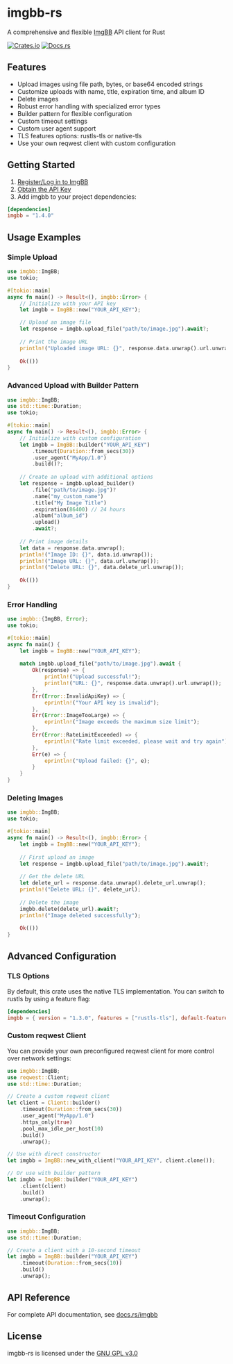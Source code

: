 # imgbb-rs

A comprehensive and flexible [ImgBB](https://imgbb.com/) API client for Rust

[![Crates.io](https://img.shields.io/crates/v/imgbb.svg)](https://crates.io/crates/imgbb)
[![Docs.rs](https://docs.rs/imgbb/badge.svg)](https://docs.rs/imgbb)

## Features

- Upload images using file path, bytes, or base64 encoded strings
- Customize uploads with name, title, expiration time, and album ID
- Delete images
- Robust error handling with specialized error types
- Builder pattern for flexible configuration
- Custom timeout settings
- Custom user agent support
- TLS features options: rustls-tls or native-tls
- Use your own reqwest client with custom configuration

## Getting Started

1. [Register/Log in to ImgBB](https://imgbb.com/login)
2. [Obtain the API Key](https://api.imgbb.com)
3. Add imgbb to your project dependencies:

```toml
[dependencies]
imgbb = "1.4.0"
```

## Usage Examples

### Simple Upload

```rust
use imgbb::ImgBB;
use tokio;

#[tokio::main]
async fn main() -> Result<(), imgbb::Error> {
    // Initialize with your API key
    let imgbb = ImgBB::new("YOUR_API_KEY");

    // Upload an image file
    let response = imgbb.upload_file("path/to/image.jpg").await?;
    
    // Print the image URL
    println!("Uploaded image URL: {}", response.data.unwrap().url.unwrap());
    
    Ok(())
}
```

### Advanced Upload with Builder Pattern

```rust
use imgbb::ImgBB;
use std::time::Duration;
use tokio;

#[tokio::main]
async fn main() -> Result<(), imgbb::Error> {
    // Initialize with custom configuration
    let imgbb = ImgBB::builder("YOUR_API_KEY")
        .timeout(Duration::from_secs(30))
        .user_agent("MyApp/1.0")
        .build()?;
        
    // Create an upload with additional options
    let response = imgbb.upload_builder()
        .file("path/to/image.jpg")?
        .name("my_custom_name")
        .title("My Image Title")
        .expiration(86400) // 24 hours
        .album("album_id")
        .upload()
        .await?;
        
    // Print image details
    let data = response.data.unwrap();
    println!("Image ID: {}", data.id.unwrap());
    println!("Image URL: {}", data.url.unwrap());
    println!("Delete URL: {}", data.delete_url.unwrap());
    
    Ok(())
}
```

### Error Handling

```rust
use imgbb::{ImgBB, Error};
use tokio;

#[tokio::main]
async fn main() {
    let imgbb = ImgBB::new("YOUR_API_KEY");
    
    match imgbb.upload_file("path/to/image.jpg").await {
        Ok(response) => {
            println!("Upload successful!");
            println!("URL: {}", response.data.unwrap().url.unwrap());
        },
        Err(Error::InvalidApiKey) => {
            eprintln!("Your API key is invalid");
        },
        Err(Error::ImageTooLarge) => {
            eprintln!("Image exceeds the maximum size limit");
        },
        Err(Error::RateLimitExceeded) => {
            eprintln!("Rate limit exceeded, please wait and try again");
        },
        Err(e) => {
            eprintln!("Upload failed: {}", e);
        }
    }
}
```

### Deleting Images

```rust
use imgbb::ImgBB;
use tokio;

#[tokio::main]
async fn main() -> Result<(), imgbb::Error> {
    let imgbb = ImgBB::new("YOUR_API_KEY");
    
    // First upload an image
    let response = imgbb.upload_file("path/to/image.jpg").await?;
    
    // Get the delete URL
    let delete_url = response.data.unwrap().delete_url.unwrap();
    println!("Delete URL: {}", delete_url);
    
    // Delete the image
    imgbb.delete(delete_url).await?;
    println!("Image deleted successfully");
    
    Ok(())
}
```

## Advanced Configuration

### TLS Options

By default, this crate uses the native TLS implementation. You can switch to rustls by using a feature flag:

```toml
[dependencies]
imgbb = { version = "1.3.0", features = ["rustls-tls"], default-features = false }
```

### Custom reqwest Client

You can provide your own preconfigured reqwest client for more control over network settings:

```rust
use imgbb::ImgBB;
use reqwest::Client;
use std::time::Duration;

// Create a custom reqwest client
let client = Client::builder()
    .timeout(Duration::from_secs(30))
    .user_agent("MyApp/1.0")
    .https_only(true)
    .pool_max_idle_per_host(10)
    .build()
    .unwrap();

// Use with direct constructor
let imgbb = ImgBB::new_with_client("YOUR_API_KEY", client.clone());

// Or use with builder pattern
let imgbb = ImgBB::builder("YOUR_API_KEY")
    .client(client)
    .build()
    .unwrap();
```

### Timeout Configuration

```rust
use imgbb::ImgBB;
use std::time::Duration;

// Create a client with a 10-second timeout
let imgbb = ImgBB::builder("YOUR_API_KEY")
    .timeout(Duration::from_secs(10))
    .build()
    .unwrap();
```

## API Reference

For complete API documentation, see [docs.rs/imgbb](https://docs.rs/imgbb)

## License

imgbb-rs is licensed under the [GNU GPL v3.0](./LICENSE)
